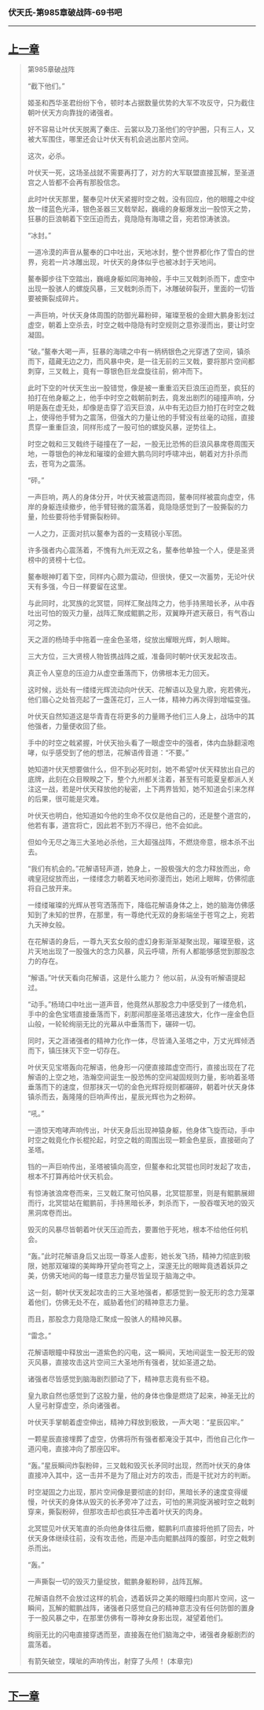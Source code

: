 ### 伏天氏-第985章破战阵-69书吧

--------
[上一章](./20ba68e758446ecfa9edc1a4a1db6384.md)
--------


>
>
>
>第985章破战阵
>
>“截下他们。”
>
>姬圣和西华圣君纷纷下令，顿时本占据数量优势的大军不攻反守，只为截住朝叶伏天方向靠拢的诸强者。
>
>好不容易让叶伏天脱离了秦庄、云裳以及刀圣他们的守护圈，只有三人，又被大军围住，哪里还会让叶伏天有机会逃出那片空间。
>
>这次，必杀。
>
>叶伏天一死，这场圣战就不需要再打了，对方的大军联盟直接瓦解，至圣道宫之人皆都不会再有那股信念。
>
>此时叶伏天那里，鳌奉见叶伏天紧握时空之戟，没有回应，他的眼瞳之中绽放一缕蓝色光泽，银色圣器三叉戟举起，巍峨的身躯爆发出一股惊天之势，狂暴的巨浪朝着下空压迫而去，竟隐隐有海啸之音，宛若惊涛骇浪。
>
>“冰封。”
>
>一道冷漠的声音从鳌奉的口中吐出，天地冰封，整个世界都化作了雪白的世界，宛若一片冰雕出现，叶伏天的身体似乎也被冰封于天地间。
>
>鳌奉脚步往下空踏出，巍峨身躯如同海神般，手中三叉戟刺杀而下，虚空中出现一股骇人的螺旋风暴，三叉戟刺杀而下，冰雕破碎裂开，里面的一切皆要被撕裂成碎片。
>
>一声巨响，叶伏天身体周围的防御光幕粉碎，璀璨至极的金翅大鹏身影划过虚空，朝着上空杀去，时空之戟中隐隐有时空规则之意弥漫而出，要让时空凝固。
>
>“破。”鳌奉大喝一声，狂暴的海啸之中有一柄柄银色之光穿透了空间，镇杀而下，蕴藏无边之力，而风暴中央，是一往无前的三叉戟，要将那片空间都刺穿，三叉戟上，竟有一尊银色巨龙盘旋往前，俯冲而下。
>
>此时下空的叶伏天生出一股错觉，像是被一重重滔天巨浪压迫而至，疯狂的拍打在他身躯之上，他手中时空之戟朝前刺去，竟发出剧烈的碰撞声响，分明是轰在虚无处，却像是击穿了滔天巨浪，从中有无边巨力拍打在时空之戟上，使得他手臂为之震荡，但强大的力量让他的手臂没有丝毫的动摇，直接贯穿一重重巨浪，同样形成了一股可怕的螺旋风暴，逆势往上。
>
>时空之戟和三叉戟终于碰撞在了一起，一股无比恐怖的巨浪风暴席卷周围天地，一尊银色的神龙和璀璨的金翅大鹏鸟同时呼啸冲出，朝着对方扑杀而去，苍穹为之震荡。
>
>“砰。”
>
>一声巨响，两人的身体分开，叶伏天被震退而回，鳌奉同样被震向虚空，伟岸的身躯连续撤步，他手臂轻微的震荡着，竟隐隐感觉到了一股撕裂的力量，险些要将他手臂撕裂粉碎。
>
>一人之力，正面对抗以鳌奉为首的一支精锐小军团。
>
>许多强者内心震荡着，不愧有九州无双之名，鳌奉他单独一个人，便是圣贤榜中的贤榜十七位。
>
>鳌奉眼神盯着下空，同样内心颇为震动，但很快，便又一次蓄势，无论叶伏天有多强，今日一样要留在这里。
>
>与此同时，北冥族的北冥锟，同样汇聚战阵之力，他手持黑暗长矛，从中吞吐出可怕的毁灭力量，战阵汇聚成鲲鹏之形，双翼睁开遮天蔽日，有气吞山河之势。
>
>天之涯的杨琦手中拖着一座金色圣塔，绽放出耀眼光辉，刺人眼眸。
>
>三大方位，三大贤榜人物皆携战阵之威，准备同时朝叶伏天发起攻击。
>
>真正令人窒息的压迫力从虚空垂落而下，仿佛根本无力回天。
>
>这时候，远处有一缕缕光辉流动向叶伏天、花解语以及皇九歌，宛若佛光，他们眉心之处皆亮起了一盏莲花灯，三人一体，精神力再次得到增幅变强。
>
>叶伏天自然知道这是华青青在将更多的力量赐予他们三人身上，战场中的其他强者，力量便收回了些。
>
>手中的时空之戟紧握，叶伏天抬头看了一眼虚空中的强者，体内血脉翻滚咆哮，似乎感受到了他的想法，花解语传音道：“不要。”
>
>她知道叶伏天想要做什么，但不到必死时刻，她不希望叶伏天释放出自己的底牌，此刻在众目睽睽之下，整个九州都关注着，甚至有可能夏皇都派人关注这一战，若是叶伏天释放他的秘密，上下两界皆知，她不知道会引来怎样的后果，很可能是灾难。
>
>叶伏天也明白，他知道如今他的生命不仅仅是他自己的，还是整个道宫的，他若有事，道宫将亡，因此若不到万不得已，他不会如此。
>
>但如今无尽之海三大圣地必杀他，三大超强战阵，不燃烧帝意，根本杀不出去。
>
>“我们有机会的。”花解语轻声道，她身上，一股极强大的念力释放而出，命魂皇冠绽放而出，一缕缕念力朝着天地间弥漫而出，她闭上眼眸，仿佛彻底将自己放开来。
>
>一缕缕璀璨的光辉从苍穹洒落而下，降临花解语身体之上，她的脑海仿佛感知到了未知的世界，在那里，有一尊绝代无双的身影端坐于苍穹之上，宛若九天神女般。
>
>在花解语的身后，一尊九天玄女般的虚幻身影渐渐凝聚出现，璀璨至极，这片天地出现了一股强大的念力风暴，风云呼啸，所有人都能够感觉到那股念力的存在。
>
>“解语。”叶伏天看向花解语，这是什么能力？
>他以前，从没有听解语提起过。
>
>“动手。”杨琦口中吐出一道声音，他竟然从那股念力中感受到了一缕危机，手中的金色宝塔直接垂落而下，刹那间那座圣塔迅速放大，化作一座金色巨山般，一轮轮绚丽无比的光幕从中垂落而下，碾碎一切。
>
>同时，天之涯诸强者的精神力化作一体，尽皆涌入圣塔之中，万丈光辉倾洒而下，镇压抹灭下空一切存在。
>
>叶伏天见宝塔轰向花解语，他身形一闪便直接踏虚空而行，直接出现在了花解语的上空之地，浩瀚空间诞生一股恐怖的空间凝固规则力量，影响着圣塔垂落而下的速度，但那抹灭一切的金色光辉将规则都碾碎，朝着叶伏天身体镇杀而去，轰隆隆的巨响声传出，星辰光辉也为之粉碎。
>
>“吼。”
>
>一道惊天咆哮声响传出，叶伏天身后出现神猿身躯，他身体飞旋而动，手中时空之戟竟化作长棍抡起，时空之戟的周围出现一颗金色星辰，直接砸向了圣塔。
>
>铛的一声巨响传出，圣塔被镇向高空，但鳌奉和北冥锟也同时发起了攻击，根本不打算再给叶伏天机会。
>
>有惊涛骇浪席卷而来，三叉戟汇聚可怕风暴，北冥锟那里，则是有鲲鹏展翅而行，北冥锟站在鲲鹏前，手持黑暗长矛，刺杀而下，一股吞噬天地的毁灭黑洞席卷而出。
>
>毁灭的风暴尽皆朝着叶伏天压迫而去，要置他于死地，根本不给他任何机会。
>
>“轰。”此时花解语身后又出现一尊圣人虚影，她长发飞扬，精神力彻底到极限，她那双璀璨的美眸睁开望向苍穹之上，深邃无比的眼眸竟透着妖异之美，仿佛天地间的每一缕意志力量尽皆呈现于脑海之中。
>
>这一刻，朝叶伏天发起攻击的三大圣地强者，都感觉到一股无形的念力笼罩着他们，仿佛无处不在，威胁着他们的精神意志力量。
>
>而且，那股念力竟隐隐汇聚成一股骇人的精神风暴。
>
>“雷念。”
>
>花解语眼瞳中释放出一道紫色的闪电，这一瞬间，天地间诞生一股无形的毁灭风暴，直接攻击这片空间三大圣地所有强者，犹如圣道之劫。
>
>诸强者尽皆感觉到脑海剧烈颤动了下，精神意志竟有些不稳。
>
>皇九歌自然也感觉到了这股力量，他的身体也像是燃烧了起来，神圣无比的人皇弓射穿虚空，杀向诸强者。
>
>叶伏天手掌朝着虚空伸出，精神力释放到极致，一声大喝：“星辰囚牢。”
>
>一颗星辰直接埋葬了虚空，仿佛将所有强者都淹没于其中，而他自己化作一道闪电，直接冲向了那座囚牢。
>
>“轰。”星辰瞬间炸裂粉碎，三叉戟和毁灭长矛同时出现，然而叶伏天的身体直接冲入其中，这一击并不是为了阻止对方的攻击，而是干扰对方的判断。
>
>时空凝固之力出现，那片空间像是要彻底的封印，黑暗长矛的速度变得缓慢，叶伏天的身体从毁灭的长矛旁冲了过去，可怕的黑洞旋涡被时空之戟刺穿来，撕裂粉碎，但那攻击却也疯狂冲击着叶伏天的肉身。
>
>北冥锟见叶伏天笔直的杀向他身体往后撤，鲲鹏利爪直接将他抓了回去，叶伏天身体继续往前，没有攻击他，而是冲击向鲲鹏战阵的腹部，时空之戟刺杀而出。
>
>“轰。”
>
>一声撕裂一切的毁灭力量绽放，鲲鹏身躯粉碎，战阵瓦解。
>
>花解语自然不会放过这样的机会，透着妖异之美的眼瞳扫向那片空间，这一瞬间，瓦解的鲲鹏战阵，诸强者只感觉自己的精神意志没有任何防御的置身于一股风暴之中，在那里仿佛有一尊神女身影出现，凝望着他们。
>
>绚丽无比的闪电直接穿透而至，直接轰在他们脑海之中，诸强者身躯剧烈的震荡着。
>
>有箭矢破空，噗呲的声响传出，射穿了头颅！
>(本章完)
>
>

--------
[下一章](./b9d53a31ca865c6c81d327f6f56dcdd0.md)
--------
